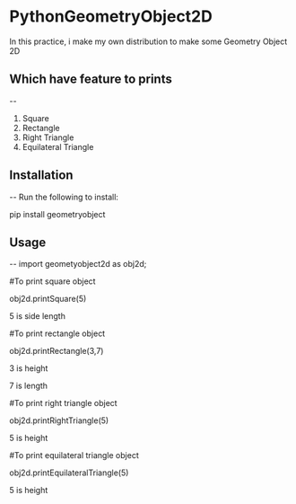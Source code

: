 # PythonGeometryObject2D
In this practice, i make my own distribution to make some Geometry Object 2D

## Which have feature to prints
--
1. Square
2. Rectangle
3. Right Triangle
4. Equilateral Triangle

## Installation
--
Run the following to install:

pip install geometryobject

## Usage
--
import geometyobject2d as obj2d;

#To print square object

obj2d.printSquare(5)

5 is side length

#To print rectangle object

obj2d.printRectangle(3,7)

3 is height

7 is length

#To print right triangle object

obj2d.printRightTriangle(5)

5 is height

#To print equilateral triangle object

obj2d.printEquilateralTriangle(5)

5 is height